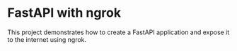 # FastAPI with ngrok

This project demonstrates how to create a FastAPI application and expose it to the internet using ngrok.

